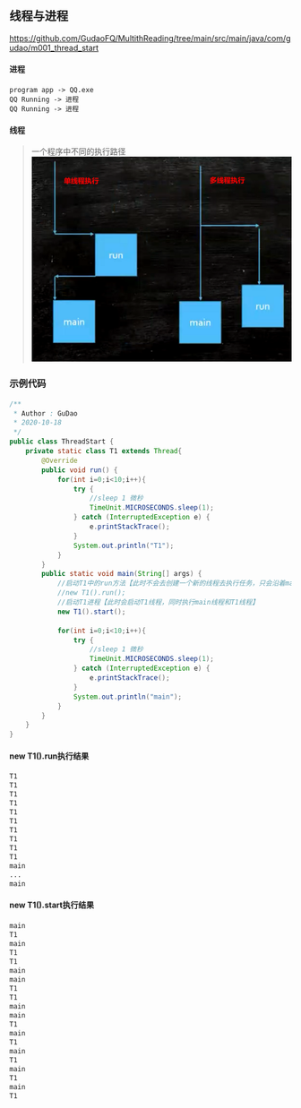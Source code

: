 ## 线程与进程
<https://github.com/GudaoFQ/MultithReading/tree/main/src/main/java/com/gudao/m001_thread_start>

#### 进程
```shell
program app -> QQ.exe
QQ Running -> 进程 
QQ Running -> 进程 
```

#### 线程
> 一个程序中不同的执行路径
![multith-线程概念.jpg](../resource/multithreading/multithreading-线程概念.jpg)

### 示例代码
```java
/**
 * Author : GuDao
 * 2020-10-18
 */
public class ThreadStart {
    private static class T1 extends Thread{
        @Override
        public void run() {
            for(int i=0;i<10;i++){
                try {
                    //sleep 1 微秒
                    TimeUnit.MICROSECONDS.sleep(1);
                } catch (InterruptedException e) {
                    e.printStackTrace();
                }
                System.out.println("T1");
            }
        }
        public static void main(String[] args) {
            //启动T1中的run方法【此时不会去创建一个新的线程去执行任务，只会沿着main线程执行】
            //new T1().run();
            //启动T1进程【此时会启动T1线程，同时执行main线程和T1线程】
            new T1().start();

            for(int i=0;i<10;i++){
                try {
                    //sleep 1 微秒
                    TimeUnit.MICROSECONDS.sleep(1);
                } catch (InterruptedException e) {
                    e.printStackTrace();
                }
                System.out.println("main");
            }
        }
    }
}
```
#### new T1().run执行结果
```shell
T1
T1
T1
T1
T1
T1
T1
T1
T1
T1
main
...
main
```
#### new T1().start执行结果
```shell
main
T1
main
T1
T1
main
main
T1
T1
main
main
T1
main
T1
main
T1
main
T1
main
T1
```